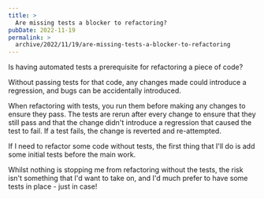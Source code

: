 ```yaml
---
title: >
  Are missing tests a blocker to refactoring?
pubDate: 2022-11-19
permalink: >
  archive/2022/11/19/are-missing-tests-a-blocker-to-refactoring
---
```


Is having automated tests a prerequisite for refactoring a piece of code?

Without passing tests for that code, any changes made could introduce a regression, and bugs can be accidentally introduced.

When refactoring with tests, you run them before making any changes to ensure they pass. The tests are rerun after every change to ensure that they still pass and that the change didn't introduce a regression that caused the test to fail. If a test fails, the change is reverted and re-attempted.

If I need to refactor some code without tests, the first thing that I'll do is add some initial tests before the main work.

Whilst nothing is stopping me from refactoring without the tests, the risk isn't something that I'd want to take on, and I'd much prefer to have some tests in place - just in case!
